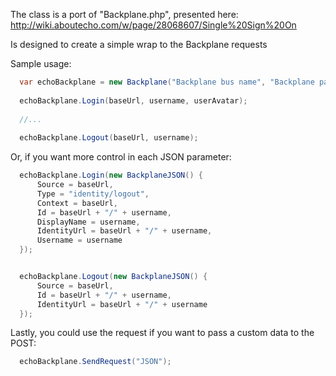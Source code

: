 The class is a port of "Backplane.php", presented here: http://wiki.aboutecho.com/w/page/28068607/Single%20Sign%20On

Is designed to create a simple wrap to the Backplane requests

Sample usage:

````C#
  var echoBackplane = new Backplane("Backplane bus name", "Backplane password");
  
  echoBackplane.Login(baseUrl, username, userAvatar);
  
  //...
  
  echoBackplane.Logout(baseUrl, username);
````

Or, if you want more control in each JSON parameter:

````C#
  echoBackplane.Login(new BackplaneJSON() {
      Source = baseUrl,
      Type = "identity/logout",
      Context = baseUrl,
      Id = baseUrl + "/" + username,
      DisplayName = username,
      IdentityUrl = baseUrl + "/" + username,
      Username = username        
  });


  echoBackplane.Logout(new BackplaneJSON() {
      Source = baseUrl,
      Id = baseUrl + "/" + username,
      IdentityUrl = baseUrl + "/" + username
  });
````

Lastly, you could use the request if you want to pass a custom data to the POST:

````C#
  echoBackplane.SendRequest("JSON");
````
